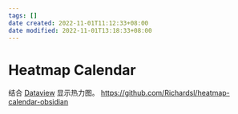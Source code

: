 ```yaml
---
tags: []
date created: 2022-11-01T11:12:33+08:00
date modified: 2022-11-01T13:18:33+08:00
---
```


# Heatmap Calendar

结合 [Dataview](Dataview.md) 显示热力图。
<https://github.com/Richardsl/heatmap-calendar-obsidian>
